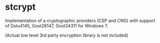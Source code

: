 stcrypt
=======

Implementation of a cryptographic providers (CSP and CNG) with support of Dstu4145, Gost28147, Gost34311 for Windows 7.

(Actual low level 3rd party encryption library is not included)
